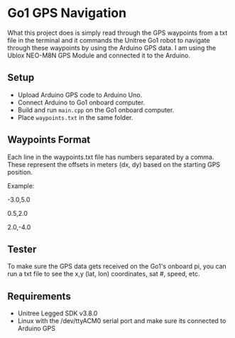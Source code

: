 # Go1 GPS Navigation 

What this project does is simply read through the GPS waypoints from a txt file in the terminal and it commands the Unitree Go1 robot to navigate through these waypoints by using the Arduino GPS data. I am using the Ublox NEO-M8N GPS Module and connected it to the Arduino.

## Setup

- Upload Arduino GPS code to Arduino Uno.
- Connect Arduino to Go1 onboard computer.
- Build and run `main.cpp` on the Go1 onboard computer.
- Place `waypoints.txt` in the same folder.

## Waypoints Format

Each line in the waypoints.txt file has numbers separated by a comma. These represent the offsets in meters (dx, dy) based on the starting GPS position.

Example:

-3.0,5.0

0.5,2.0

2.0,-4.0

## Tester

To make sure the GPS data gets received on the Go1's onboard pi, you can run a txt file to see the x,y (lat, lon) coordinates, sat #, speed, etc. 

## Requirements

- Unitree Legged SDK v3.8.0
- Linux with the /dev/ttyACM0 serial port and make sure its connected to Arduino GPS
